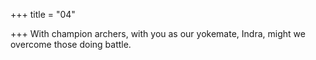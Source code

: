 +++
title = "04"

+++
With champion archers, with you as our yokemate, Indra,
might we overcome those doing battle.
